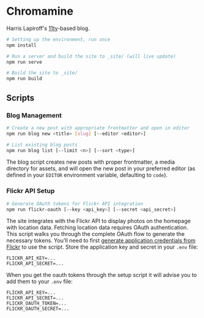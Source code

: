 Chromamine
==========

Harris Lapiroff's [11ty][]-based blog.

[11ty]: https://www.11ty.dev/

```bash
# Setting up the environment, run once
npm install

# Run a server and build the site to _site/ (will live update)
npm run serve

# Build the site to _site/
npm run build
```

## Scripts

### Blog Management

```bash
# Create a new post with appropriate frontmatter and open in editor
npm run blog new <title> [slug] [--editor <editor>]

# List existing blog posts
npm run blog list [--limit <n>] [--sort <type>]
```

The blog script creates new posts with proper frontmatter, a media directory for assets, and will open the new post in your preferred editor (as defined in your `EDITOR` environment variable, defaulting to `code`).

### Flickr API Setup

```bash
# Generate OAuth tokens for Flickr API integration
npm run flickr-oauth [--key <api_key>] [--secret <api_secret>]
```

The site integrates with the Flickr API to display photos on the homepage with location data. Fetching location data requires OAuth authentication. This script walks you through the complete OAuth flow to generate the necessary tokens. You'll need to first [generate application credentials from Flickr](https://www.flickr.com/services/apps/create/apply/) to use the script. Store the application key and secret in your `.env` file:

```env
FLICKR_API_KEY=...
FLICKR_API_SECRET=...
```

When you get the oauth tokens through the setup script it will advise you to add them to your `.env` file:

```env
FLICKR_API_KEY=...
FLICKR_API_SECRET=...
FLICKR_OAUTH_TOKEN=...
FLICKR_OAUTH_SECRET=...
```
